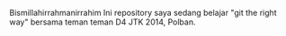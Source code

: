 Bismillahirrahmanirrahim
Ini repository saya sedang belajar "git the right way" bersama teman teman D4 JTK 2014, Polban.